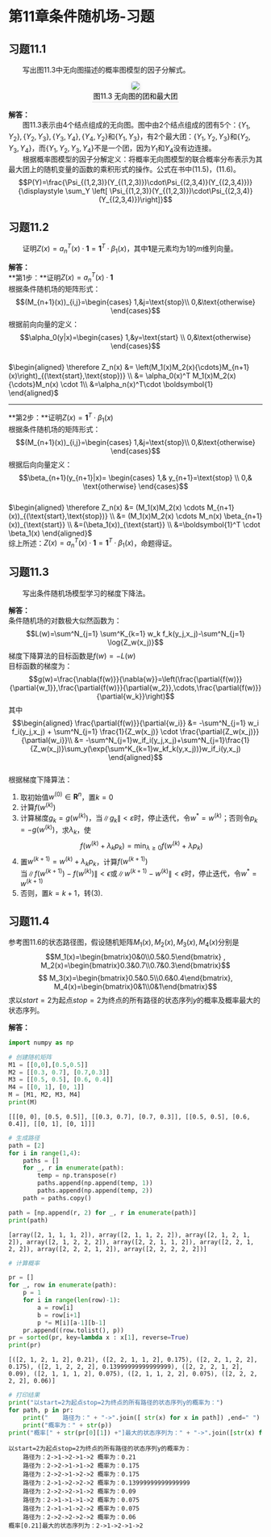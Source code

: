 # 第11章条件随机场-习题

## 习题11.1
&emsp;&emsp;写出图11.3中无向图描述的概率图模型的因子分解式。
<br/><center>
<img style="border-radius: 0.3125em;box-shadow: 0 2px 4px 0 rgba(34,36,38,.12),0 2px 10px 0 rgba(34,36,38,.08);" src="chapter11/11-1-Maximal-Clique.png"><br><div style="color:orange; border-bottom: 1px solid #d9d9d9;display: inline-block;color: #000;padding: 2px;">图11.3 无向图的团和最大团</div></center>

**解答：**  
&emsp;&emsp;图11.3表示由4个结点组成的无向图。图中由2个结点组成的团有5个：$\{Y_1,Y_2\},\{Y_2,Y_3\},\{Y_3,Y_4\},\{Y_4,Y_2\}$和$\{Y_1,Y_3\}$，有2个最大团：$\{Y_1,Y_2,Y_3\}$和$\{Y_2,Y_3,Y_4\}$，而$\{Y_1,Y_2,Y_3,Y_4\}$不是一个团，因为$Y_1$和$Y_4$没有边连接。  
&emsp;&emsp;根据概率图模型的因子分解定义：将概率无向图模型的联合概率分布表示为其最大团上的随机变量的函数的乘积形式的操作。公式在书中(11.5)，(11.6)。  
$$P(Y)=\frac{\Psi_{(1,2,3)}(Y_{(1,2,3)})\cdot\Psi_{(2,3,4)}(Y_{(2,3,4)})}{\displaystyle \sum_Y \left[ \Psi_{(1,2,3)}(Y_{(1,2,3)})\cdot\Psi_{(2,3,4)}(Y_{(2,3,4)})\right]}$$

## 习题11.2

&emsp;&emsp;证明$Z(x)=a_n^T(x) \cdot \boldsymbol{1} = \boldsymbol{1}^T\cdot\beta_1(x)$，其中$\boldsymbol{1}$是元素均为1的$m$维列向量。

**解答：**  
**第1步：**证明$Z(x)=a_n^T(x) \cdot \boldsymbol{1}$  
根据条件随机场的矩阵形式：$$(M_{n+1}(x))_{i,j}=\begin{cases}
1,&j=\text{stop}\\
0,&\text{otherwise}
\end{cases}$$根据前向向量的定义：$$\alpha_0(y|x)=\begin{cases}
1,&y=\text{start} \\
0,&\text{otherwise}
\end{cases}$$  
$\begin{aligned}
\therefore Z_n(x) 
&= \left(M_1(x)M_2(x){\cdots}M_{n+1}(x)\right)_{(\text{start},\text{stop})} \\
&= \alpha_0(x)^T M_1(x)M_2(x){\cdots}M_n(x) \cdot 1\\
&=\alpha_n(x)^T\cdot \boldsymbol{1}
\end{aligned}$  

-----

**第2步：**证明$Z(x)=\boldsymbol{1}^T \cdot \beta_1(x)$  
根据条件随机场的矩阵形式：$$(M_{n+1}(x))_{i,j}=\begin{cases}
1,&j=\text{stop}\\
0,&\text{otherwise}
\end{cases}$$根据后向向量定义：$$\beta_{n+1}(y_{n+1}|x)=
\begin{cases}
1,& y_{n+1}=\text{stop} \\
0,& \text{otherwise}
\end{cases}$$  
$\begin{aligned}
\therefore Z_n(x)
&= (M_1(x)M_2(x) \cdots M_{n+1}(x))_{(\text{start},\text{stop})} \\
&= (M_1(x)M_2(x) \cdots M_n(x) \beta_{n+1}(x))_{\text{start}} \\
&=(\beta_1(x))_{\text{start}} \\
&=\boldsymbol{1}^T \cdot \beta_1(x)
\end{aligned}$  
综上所述：$Z(x)=a_n^T(x) \cdot \boldsymbol{1} = \boldsymbol{1}^T \cdot \beta_1(x)$，命题得证。  

## 习题11.3
&emsp;&emsp;写出条件随机场模型学习的梯度下降法。

**解答：**  
条件随机场的对数极大似然函数为：$$L(w)=\sum^N_{j=1} \sum^K_{k=1} w_k f_k(y_j,x_j)-\sum^N_{j=1} \log{Z_w(x_j)}$$梯度下降算法的目标函数是$f(w)=-L(w)$  
目标函数的梯度为：$$g(w)=\frac{\nabla{f(w)}}{\nabla{w}}=\left(\frac{\partial{f(w)}}{\partial{w_1}},\frac{\partial{f(w)}}{\partial{w_2}},\cdots,\frac{\partial{f(w)}}{\partial{w_k}}\right)$$其中$$\begin{aligned}
\frac{\partial{f(w)}}{\partial{w_i}}
&= -\sum^N_{j=1} w_i f_i(y_j,x_j) + \sum^N_{j=1} \frac{1}{Z_w(x_j)} \cdot \frac{\partial{Z_w(x_j)}}{\partial{w_i}}\\
&= -\sum^N_{j=1}w_if_i(y_j,x_j)+\sum^N_{j=1}\frac{1}{Z_w(x_j)}\sum_y(\exp{\sum^K_{k=1}w_kf_k(y,x_j))}w_if_i(y,x_j)
\end{aligned}$$  
根据梯度下降算法：  
1. 取初始值$w^{(0)} \in \mathbf{R}^n$，置$k=0$  
2. 计算$f(w^{(k)})$  
3. 计算梯度$g_k=g(w^{(k)})$，当$\|g_k\|<\varepsilon$时，停止迭代，令$w^*=w^{(k)}$；否则令$p_k=-g(w^{(k)})$，求$\lambda_k$，使$$
f(w^{(k)}+\lambda_k p_k)=\min_{\lambda \geqslant 0}{f(w^{(k)}+\lambda p_k)}$$  
4. 置$w^{(k+1)}=w^{(k)}+\lambda_k p_k$，计算$f(w^{(k+1)})$  
当$\|f(w^{(k+1)})-f(w^{(k)})\| < \epsilon$或$\|w^{(k+1)}-w^{(k)}\| < \epsilon$时，停止迭代，令$w^*=w^{(k+1)}$  
5. 否则，置$k=k+1$，转(3).

## 习题11.4

参考图11.6的状态路径图，假设随机矩阵$M_1(x),M_2(x),M_3(x),M_4(x)$分别是
$$M_1(x)=\begin{bmatrix}0&0\\0.5&0.5\end{bmatrix} ,
M_2(x)=\begin{bmatrix}0.3&0.7\\0.7&0.3\end{bmatrix}$$
$$
M_3(x)=\begin{bmatrix}0.5&0.5\\0.6&0.4\end{bmatrix},
M_4(x)=\begin{bmatrix}0&1\\0&1\end{bmatrix}$$
求以$start=2$为起点$stop=2$为终点的所有路径的状态序列$y$的概率及概率最大的状态序列。

**解答：**


```python
import numpy as np

# 创建随机矩阵
M1 = [[0,0],[0.5,0.5]] 
M2 = [[0.3, 0.7], [0.7,0.3]]
M3 = [[0.5, 0.5], [0.6, 0.4]]
M4 = [[0, 1], [0, 1]]
M = [M1, M2, M3, M4]
print(M)
```

    [[[0, 0], [0.5, 0.5]], [[0.3, 0.7], [0.7, 0.3]], [[0.5, 0.5], [0.6, 0.4]], [[0, 1], [0, 1]]]
    


```python
# 生成路径
path = [2]
for i in range(1,4):
    paths = []
    for _, r in enumerate(path):
        temp = np.transpose(r)
        paths.append(np.append(temp, 1))
        paths.append(np.append(temp, 2))
    path = paths.copy()

path = [np.append(r, 2) for _, r in enumerate(path)]
print(path)
```

    [array([2, 1, 1, 1, 2]), array([2, 1, 1, 2, 2]), array([2, 1, 2, 1, 2]), array([2, 1, 2, 2, 2]), array([2, 2, 1, 1, 2]), array([2, 2, 1, 2, 2]), array([2, 2, 2, 1, 2]), array([2, 2, 2, 2, 2])]
    


```python
# 计算概率

pr = []
for _, row in enumerate(path):
    p = 1
    for i in range(len(row)-1):
        a = row[i]
        b = row[i+1]
        p *= M[i][a-1][b-1]
    pr.append((row.tolist(), p))
pr = sorted(pr, key=lambda x : x[1], reverse=True)
print(pr)
```

    [([2, 1, 2, 1, 2], 0.21), ([2, 2, 1, 1, 2], 0.175), ([2, 2, 1, 2, 2], 0.175), ([2, 1, 2, 2, 2], 0.13999999999999999), ([2, 2, 2, 1, 2], 0.09), ([2, 1, 1, 1, 2], 0.075), ([2, 1, 1, 2, 2], 0.075), ([2, 2, 2, 2, 2], 0.06)]
    


```python
# 打印结果
print("以start=2为起点stop=2为终点的所有路径的状态序列y的概率为：")
for path, p in pr:
    print("    路径为：" + "->".join([ str(x) for x in path]) ,end=" ")
    print("概率为：" + str(p))
print("概率[" + str(pr[0][1]) +"]最大的状态序列为：" + "->".join([str(x) for x in pr[0][0]]), end = " ")
```

    以start=2为起点stop=2为终点的所有路径的状态序列y的概率为：
        路径为：2->1->2->1->2 概率为：0.21
        路径为：2->2->1->1->2 概率为：0.175
        路径为：2->2->1->2->2 概率为：0.175
        路径为：2->1->2->2->2 概率为：0.13999999999999999
        路径为：2->2->2->1->2 概率为：0.09
        路径为：2->1->1->1->2 概率为：0.075
        路径为：2->1->1->2->2 概率为：0.075
        路径为：2->2->2->2->2 概率为：0.06
    概率[0.21]最大的状态序列为：2->1->2->1->2 
